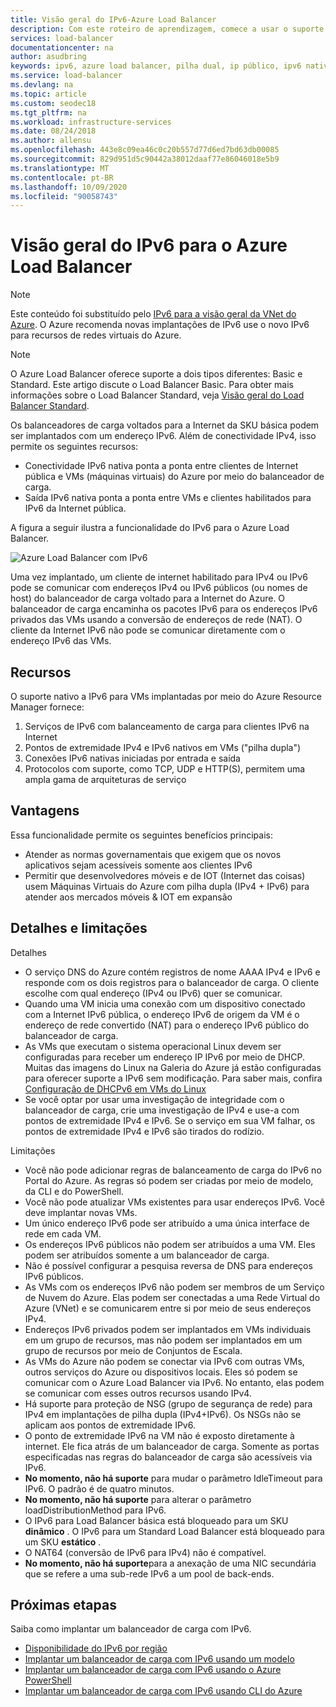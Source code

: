 ```yaml
---
title: Visão geral do IPv6-Azure Load Balancer
description: Com este roteiro de aprendizagem, comece a usar o suporte a IPv6 para Azure Load Balancer e VMs com balanceamento de carga.
services: load-balancer
documentationcenter: na
author: asudbring
keywords: ipv6, azure load balancer, pilha dual, ip público, ipv6 nativo, móvel, iot
ms.service: load-balancer
ms.devlang: na
ms.topic: article
ms.custom: seodec18
ms.tgt_pltfrm: na
ms.workload: infrastructure-services
ms.date: 08/24/2018
ms.author: allensu
ms.openlocfilehash: 443e8c09ea46c0c20b557d77d6ed7bd63db00085
ms.sourcegitcommit: 829d951d5c90442a38012daaf77e86046018e5b9
ms.translationtype: MT
ms.contentlocale: pt-BR
ms.lasthandoff: 10/09/2020
ms.locfileid: "90058743"
---
```

# <a name="overview-of-ipv6-for-azure-load-balancer"></a>Visão geral do IPv6 para o Azure Load Balancer


>[!NOTE] 
>Este conteúdo foi substituído pelo [IPv6 para a visão geral da VNet do Azure](https://docs.microsoft.com/azure/virtual-network/ipv6-overview). O Azure recomenda novas implantações de IPv6 use o novo IPv6 para recursos de redes virtuais do Azure.

>[!NOTE]
>O Azure Load Balancer oferece suporte a dois tipos diferentes: Basic e Standard. Este artigo discute o Load Balancer Basic. Para obter mais informações sobre o Load Balancer Standard, veja [Visão geral do Load Balancer Standard](load-balancer-standard-overview.md).

Os balanceadores de carga voltados para a Internet da SKU básica podem ser implantados com um endereço IPv6. Além de conectividade IPv4, isso permite os seguintes recursos:

* Conectividade IPv6 nativa ponta a ponta entre clientes de Internet pública e VMs (máquinas virtuais) do Azure por meio do balanceador de carga.
* Saída IPv6 nativa ponta a ponta entre VMs e clientes habilitados para IPv6 da Internet pública.

A figura a seguir ilustra a funcionalidade do IPv6 para o Azure Load Balancer.

![Azure Load Balancer com IPv6](./media/load-balancer-ipv6-overview/load-balancer-ipv6.png)

Uma vez implantado, um cliente de internet habilitado para IPv4 ou IPv6 pode se comunicar com endereços IPv4 ou IPv6 públicos (ou nomes de host) do balanceador de carga voltado para a Internet do Azure. O balanceador de carga encaminha os pacotes IPv6 para os endereços IPv6 privados das VMs usando a conversão de endereços de rede (NAT). O cliente da Internet IPv6 não pode se comunicar diretamente com o endereço IPv6 das VMs.

## <a name="features"></a>Recursos

O suporte nativo a IPv6 para VMs implantadas por meio do Azure Resource Manager fornece:

1. Serviços de IPv6 com balanceamento de carga para clientes IPv6 na Internet
2. Pontos de extremidade IPv4 e IPv6 nativos em VMs ("pilha dupla")
3. Conexões IPv6 nativas iniciadas por entrada e saída
4. Protocolos com suporte, como TCP, UDP e HTTP(S), permitem uma ampla gama de arquiteturas de serviço

## <a name="benefits"></a>Vantagens

Essa funcionalidade permite os seguintes benefícios principais:

* Atender as normas governamentais que exigem que os novos aplicativos sejam acessíveis somente aos clientes IPv6
* Permitir que desenvolvedores móveis e de IOT (Internet das coisas) usem Máquinas Virtuais do Azure com pilha dupla (IPv4 + IPv6) para atender aos mercados móveis & IOT em expansão

## <a name="details-and-limitations"></a>Detalhes e limitações

Detalhes

* O serviço DNS do Azure contém registros de nome AAAA IPv4 e IPv6 e responde com os dois registros para o balanceador de carga. O cliente escolhe com qual endereço (IPv4 ou IPv6) quer se comunicar.
* Quando uma VM inicia uma conexão com um dispositivo conectado com a Internet IPv6 pública, o endereço IPv6 de origem da VM é o endereço de rede convertido (NAT) para o endereço IPv6 público do balanceador de carga.
* As VMs que executam o sistema operacional Linux devem ser configuradas para receber um endereço IP IPv6 por meio de DHCP. Muitas das imagens do Linux na Galeria do Azure já estão configuradas para oferecer suporte a IPv6 sem modificação. Para saber mais, confira [Configuração de DHCPv6 em VMs do Linux](load-balancer-ipv6-for-linux.md)
* Se você optar por usar uma investigação de integridade com o balanceador de carga, crie uma investigação de IPv4 e use-a com pontos de extremidade IPv4 e IPv6. Se o serviço em sua VM falhar, os pontos de extremidade IPv4 e IPv6 são tirados do rodízio.

Limitações

* Você não pode adicionar regras de balanceamento de carga do IPv6 no Portal do Azure. As regras só podem ser criadas por meio de modelo, da CLI e do PowerShell.
* Você não pode atualizar VMs existentes para usar endereços IPv6. Você deve implantar novas VMs.
* Um único endereço IPv6 pode ser atribuído a uma única interface de rede em cada VM.
* Os endereços IPv6 públicos não podem ser atribuídos a uma VM. Eles podem ser atribuídos somente a um balanceador de carga.
* Não é possível configurar a pesquisa reversa de DNS para endereços IPv6 públicos.
* As VMs com os endereços IPv6 não podem ser membros de um Serviço de Nuvem do Azure. Elas podem ser conectadas a uma Rede Virtual do Azure (VNet) e se comunicarem entre si por meio de seus endereços IPv4.
* Endereços IPv6 privados podem ser implantados em VMs individuais em um grupo de recursos, mas não podem ser implantados em um grupo de recursos por meio de Conjuntos de Escala.
* As VMs do Azure não podem se conectar via IPv6 com outras VMs, outros serviços do Azure ou dispositivos locais. Eles só podem se comunicar com o Azure Load Balancer via IPv6. No entanto, elas podem se comunicar com esses outros recursos usando IPv4.
* Há suporte para proteção de NSG (grupo de segurança de rede) para IPv4 em implantações de pilha dupla (IPv4+IPv6). Os NSGs não se aplicam aos pontos de extremidade IPv6.
* O ponto de extremidade IPv6 na VM não é exposto diretamente à internet. Ele fica atrás de um balanceador de carga. Somente as portas especificadas nas regras do balanceador de carga são acessíveis via IPv6.
* **No momento, não há suporte** para mudar o parâmetro IdleTimeout para IPv6. O padrão é de quatro minutos.
* **No momento, não há suporte** para alterar o parâmetro loadDistributionMethod para IPv6.
* O IPv6 para Load Balancer básica está bloqueado para um SKU **dinâmico** .  O IPv6 para um Standard Load Balancer está bloqueado para um SKU **estático** .
* O NAT64 (conversão de IPv6 para IPv4) não é compatível.
* **No momento, não há suporte**para a anexação de uma NIC secundária que se refere a uma sub-rede IPv6 a um pool de back-ends.

## <a name="next-steps"></a>Próximas etapas

Saiba como implantar um balanceador de carga com IPv6.

* [Disponibilidade do IPv6 por região](https://go.microsoft.com/fwlink/?linkid=828357)
* [Implantar um balanceador de carga com IPv6 usando um modelo](load-balancer-ipv6-internet-template.md)
* [Implantar um balanceador de carga com IPv6 usando o Azure PowerShell](load-balancer-ipv6-internet-ps.md)
* [Implantar um balanceador de carga com IPv6 usando CLI do Azure](load-balancer-ipv6-internet-cli.md)
